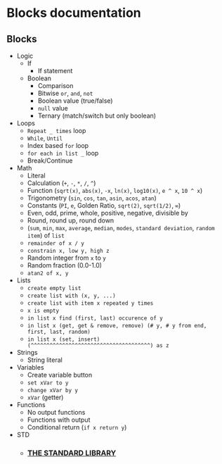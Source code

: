 # Blocks documentation

## Blocks
- Logic
  - If
    - If statement
  - Boolean
    - Comparison
    - Bitwise `or`, `and`, `not`
    - Boolean value (true/false)
    - `null` value
    - Ternary (match/switch but only boolean)
- Loops
  - `Repeat _ times` loop
  - `While`, `Until`
  - Index based `for` loop
  - `for each in list _` loop
  - Break/Continue
- Math
  - Literal
  - Calculation (`+`, `-`, `*`, `/`, `^`)
  - Function (`sqrt(x)`, `abs(x)`, `-x`, `ln(x)`, `log10(x)`, `e ^ x`, `10 ^ x`)
  - Trigonometry (`sin`, `cos`, `tan`, `asin`, `acos`, `atan`)
  - Constants (`PI`, `e`, Golden Ratio, `sqrt(2)`, `sqrt(1/2)`, `∞`)
  - Even, odd, prime, whole, positive, negative, divisible by
  - Round, round up, round down
  - (`sum`, `min`, `max`, `average`, `median`, `modes`, `standard deviation`, `random item`) of `list`
  - `remainder of x / y`
  - `constrain x, low y, high z`
  - Random integer from `x` to `y`
  - Random fraction (0.0-1.0)
  - `atan2 of x, y`
- Lists
  - `create empty list`
  - `create list with (x, y, ...)`
  - `create list with item x repeated y times`
  - `x is empty`
  - `in list x find (first, last) occurence of y`
  - `in list x (get, get & remove, remove) (# y, # y from end, first, last, random)`
  - `in list x (set, insert)               (^^^^^^^^^^^^^^^^^^^^^^^^^^^^^^^^^^^^^^) as z`
- Strings
  - String literal
- Variables
  - Create variable button
  - `set xVar to y`
  - `change xVar by y`
  - `xVar` (getter)
- Functions
  - No output functions
  - Functions with output
  - Conditional return (`if x return y`)
- STD
  - ### [THE STANDARD LIBRARY](../std)
